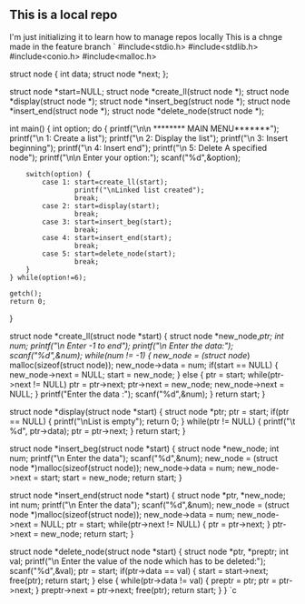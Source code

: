 ## This is a local repo
I'm just initializing it to learn how to manage repos locally
This is a chnge made in the feature branch
`
#include<stdio.h>
#include<stdlib.h>
#include<conio.h>
#include<malloc.h>

struct node {
    int data;
    struct node *next;
};

struct node *start=NULL;
struct node *create_ll(struct node *);
struct node *display(struct node *);
struct node *insert_beg(struct node *);
struct node *insert_end(struct node *);
struct node *delete_node(struct node *);

int main() {
    int option;
    do {
        printf("\n\n ******** MAIN MENU*******");
        printf("\n 1: Create a list");
        printf("\n 2: Display the list");
        printf("\n 3: Insert beginning");
        printf("\n 4: Insert end");
        printf("\n 5: Delete A specified node");
        printf("\n\n Enter your option:");
        scanf("%d",&option);

        switch(option) {
            case 1: start=create_ll(start);
                    printf("\nLinked list created");
                    break;
            case 2: start=display(start);
                    break;
            case 3: start=insert_beg(start);
                    break;
            case 4: start=insert_end(start);
                    break;
            case 5: start=delete_node(start);
                    break;
        }
    } while(option!=6);

    getch();
    return 0;
}

struct node *create_ll(struct node *start) {
    struct node *new_node,*ptr;
    int num;
    printf("\n Enter -1 to end");
    printf("\n Enter the data:");
    scanf("%d",&num);
    while(num != -1) {
        new_node = (struct node*) malloc(sizeof(struct node));
        new_node->data = num;
        if(start == NULL) {
            new_node->next = NULL;
            start = new_node;
        } else {
            ptr = start;
            while(ptr->next != NULL)
                ptr = ptr->next;
            ptr->next = new_node;
            new_node->next = NULL;
        }
        printf("Enter the data :");
        scanf("%d",&num);
    }
    return start;
}

struct node *display(struct node *start) {
    struct node *ptr;
    ptr = start;
    if(ptr == NULL) {
        printf("\nList is empty");
        return 0;
    }
    while(ptr != NULL) {
        printf("\t %d", ptr->data);
        ptr = ptr->next;
    }
    return start;
}

struct node *insert_beg(struct node *start) {
    struct node *new_node;
    int num;
    printf("\n Enter the data");
    scanf("%d",&num);
    new_node = (struct node *)malloc(sizeof(struct node));
    new_node->data = num;
    new_node->next = start;
    start = new_node;
    return start;
}

struct node *insert_end(struct node *start) {
    struct node *ptr, *new_node;
    int num;
    printf("\n Enter the data");
    scanf("%d",&num);
    new_node = (struct node *)malloc(sizeof(struct node));
    new_node->data = num;
    new_node->next = NULL;
    ptr = start;
    while(ptr->next != NULL) {
        ptr = ptr->next;
    }
    ptr->next = new_node;
    return start;
}

struct node *delete_node(struct node *start) {
    struct node *ptr, *preptr;
    int val;
    printf("\n Enter the value of the node which has to be deleted:");
    scanf("%d",&val);
    ptr = start;
    if(ptr->data == val) {
        start = start->next;
        free(ptr);
        return start;
    } else {
        while(ptr->data != val) {
            preptr = ptr;
            ptr = ptr->next;
        }
        preptr->next = ptr->next;
        free(ptr);
        return start;
    }
}
`c
